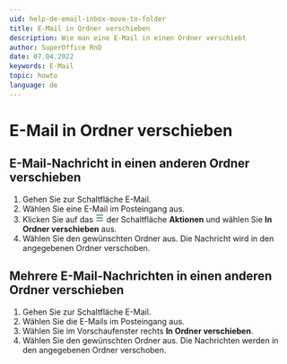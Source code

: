 ```yaml
---
uid: help-de-email-inbox-move-to-folder
title: E-Mail in Ordner verschieben
description: Wie man eine E-Mail in einen Ordner verschiebt
author: SuperOffice RnD
date: 07.04.2022
keywords: E-Mail
topic: howto
language: de
---
```


# E-Mail in Ordner verschieben

## E-Mail-Nachricht in einen anderen Ordner verschieben

1. Gehen Sie zur Schaltfläche E-Mail.
2. Wählen Sie eine E-Mail im Posteingang aus.
3. Klicken Sie auf das ![Symbol][img1] der Schaltfläche **Aktionen** und wählen Sie **In Ordner verschieben** aus.
4. Wählen Sie den gewünschten Ordner aus. Die Nachricht wird in den angegebenen Ordner verschoben.

## Mehrere E-Mail-Nachrichten in einen anderen Ordner verschieben

1. Gehen Sie zur Schaltfläche E-Mail.
2. Wählen Sie die E-Mails im Posteingang aus.
3. Wählen Sie im Vorschaufenster rechts **In Ordner verschieben**.
4. Wählen Sie den gewünschten Ordner aus. Die Nachrichten werden in den angegebenen Ordner verschoben.

<!-- Referenced links -->

<!-- Referenced images -->
[img1]: ../../../../media/icons/btn-menu.png
